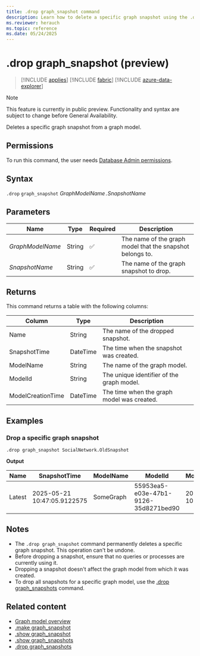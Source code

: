 ```yaml
---
title: .drop graph_snapshot command
description: Learn how to delete a specific graph snapshot using the .drop graph_snapshot command with syntax, parameters, and examples.
ms.reviewer: herauch
ms.topic: reference
ms.date: 05/24/2025
---
```


# .drop graph_snapshot (preview)

> [!INCLUDE [applies](../../includes/applies-to-version/applies.md)] [!INCLUDE [fabric](../../includes/applies-to-version/fabric.md)] [!INCLUDE [azure-data-explorer](../../includes/applies-to-version/azure-data-explorer.md)]

> [!NOTE]
> This feature is currently in public preview. Functionality and syntax are subject to change before General Availability.

Deletes a specific graph snapshot from a graph model.

## Permissions

To run this command, the user needs [Database Admin permissions](../../access-control/role-based-access-control.md).

## Syntax

`.drop` `graph_snapshot` *GraphModelName*`.`*SnapshotName*

## Parameters

|Name|Type|Required|Description|
|--|--|--|--|
|*GraphModelName*|String|✅|The name of the graph model that the snapshot belongs to.|
|*SnapshotName*|String|✅|The name of the graph snapshot to drop.|

## Returns

This command returns a table with the following columns:

|Column|Type|Description|
|--|--|--|
|Name|String|The name of the dropped snapshot.|
|SnapshotTime|DateTime|The time when the snapshot was created.|
|ModelName|String|The name of the graph model.|
|ModelId|String|The unique identifier of the graph model.|
|ModelCreationTime|DateTime|The time when the graph model was created.|

## Examples

### Drop a specific graph snapshot

```kusto
.drop graph_snapshot SocialNetwork.OldSnapshot
```

**Output**

|Name|SnapshotTime|ModelName|ModelId|ModelCreationTime|
|---|---|---|---|---|
|Latest|2025-05-21 10:47:05.9122575|SomeGraph|55953ea5-e03e-47b1-9126-35d8271bed90|2025-05-21 10:47:05.8611670|

## Notes

- The `.drop graph_snapshot` command permanently deletes a specific graph snapshot. This operation can't be undone.
- Before dropping a snapshot, ensure that no queries or processes are currently using it.
- Dropping a snapshot doesn't affect the graph model from which it was created.
- To drop all snapshots for a specific graph model, use the [.drop graph_snapshots](graph-snapshots-drop.md) command.

## Related content

* [Graph model overview](graph-model-overview.md)
* [.make graph_snapshot](graph-snapshot-make.md)
* [.show graph_snapshot](graph-snapshot-show.md)
* [.show graph_snapshots](graph-snapshots-show.md)
* [.drop graph_snapshots](graph-snapshots-drop.md)
